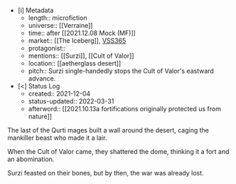 
- [i] Metadata
	- length:: microfiction
	- universe:: [[Verraine]]
	- time:: after [[2021.12.08 Mock (MF)]]
	- market:: [[The Iceberg]], [VSS365](https://twitter.com/EleanorKonik/status/1436090407868317700)
	- protagonist:: 
	- mentions:: [[Surzi]], [[Cult of Valor]]
	- location:: [[aetherglass desert]]
	- pitch:: Surzi single-handedly stops the Cult of Valor's eastward advance. 
- [<]  Status Log
	- created:: 2021-12-04
	- status-updated:: 2022-03-31 
	- afterword:: [[2021.10.13a fortifications originally protected us from nature]] 

The last of the Qurti mages built a wall around the desert, caging the mankiller beast who made it a lair.

When the Cult of Valor came, they shattered the dome, thinking it a fort and an abomination.

Surzi feasted on their bones, but by then, the war was already lost.
